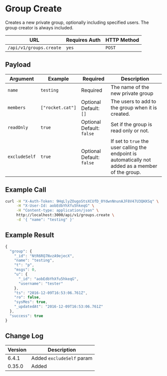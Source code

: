 # Group Create

Creates a new private group, optionally including specified users. The group creator is always included.

| URL                     | Requires Auth | HTTP Method |
| ----------------------- | ------------- | ----------- |
| `/api/v1/groups.create` | `yes`         | `POST`      |

## Payload

| Argument   | Example          | Required                  | Description                                       |
| ---------- | ---------------- | ------------------------- | ------------------------------------------------- |
| `name`     | `testing`        | Required                  | The name of the new private group                 |
| `members`  | `["rocket.cat"]` | Optional Default: `[]`    | The users to add to the group when it is created. |
| `readOnly` | `true`           | Optional Default: `false` | Set if the group is read only or not.             |
| `excludeSelf` | `true`           | Optional Default: `false` | If set to `true` the user calling the endpoint is automatically not added as a member of the group. |

## Example Call

```bash
curl -H "X-Auth-Token: 9HqLlyZOugoStsXCUfD_0YdwnNnunAJF8V47U3QHXSq" \
     -H "X-User-Id: aobEdbYhXfu5hkeqG" \
     -H "Content-type: application/json" \
     http://localhost:3000/api/v1/groups.create \
     -d '{ "name": "testing" }'
```

## Example Result

```javascript
{
  "group": {
    "_id": "NtR6RQ7NvzA9ejecX",
    "name": "testing",
    "t": "p",
    "msgs": 0,
    "u": {
      "_id": "aobEdbYhXfu5hkeqG",
      "username": "tester"
    },
    "ts": "2016-12-09T16:53:06.761Z",
    "ro": false,
    "sysMes": true,
    "_updatedAt": "2016-12-09T16:53:06.761Z"
  },
  "success": true
}
```

## Change Log

| Version | Description |
| ------- | ----------- |
| 6.4.1   | Added `excludeSelf` param |
| 0.35.0  | Added       |
